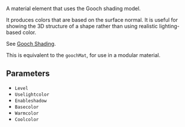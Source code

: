 A material element that uses the Gooch shading model.

It produces colors that are based on the surface normal. It is useful for showing the 3D structure of a shape rather than using realistic lighting-based color.

See [Gooch Shading](https://en.wikipedia.org/wiki/Gooch_shading).

This is equivalent to the `goochMat`, for use in a modular material.

## Parameters

* `Level`
* `Uselightcolor`
* `Enableshadow`
* `Basecolor`
* `Warmcolor`
* `Coolcolor`